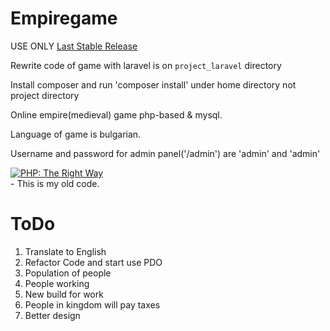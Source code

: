 # Empiregame
USE ONLY <a href="https://github.com/dplamenov/empiregame/releases/tag/v1.4.0">Last Stable Release</a>

Rewrite code of game with laravel is on `project_laravel` directory

Install composer and run 'composer install' under home directory not project directory

Online empire(medieval) game php-based & mysql.

Language of game is bulgarian.

Username and password for admin panel('/admin') are 'admin' and 'admin'

<a href="http://www.phptherightway.com">
    <img src="http://www.phptherightway.com/images/banners/vert-rect-240x400.png" alt="PHP: The Right Way"/>
</a>
<br>
- This is my old code.

# ToDo
1. Translate to English
2. Refactor Code and start use PDO
3. Population of people
4. People working
5. New build for work
6. People in kingdom will pay taxes
7. Better design